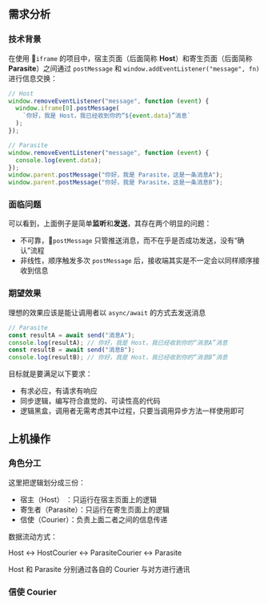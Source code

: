 ## 需求分析

### 技术背景

在使用 `iframe` 的项目中，宿主页面（后面简称 **Host**）和寄生页面（后面简称 **Parasite**）之间通过 `postMessage` 和 `window.addEventListener("message", fn)` 进行信息交换：

```javascript
// Host
window.removeEventListener("message", function (event) {
  window.iframe[0].postMessage(
    `你好，我是 Host，我已经收到你的“${event.data}”消息`
  );
});
```

```javascript
// Parasite
window.removeEventListener("message", function (event) {
  console.log(event.data);
});
window.parent.postMessage("你好，我是 Parasite，这是一条消息A");
window.parent.postMessage("你好，我是 Parasite，这是一条消息B");
```

### 面临问题

可以看到，上面例子是简单**监听**和**发送**，其存在两个明显的问题：

- 不可靠，`postMessage` 只管推送消息，而不在乎是否成功发送，没有“确认”流程
- 非线性，顺序触发多次 `postMessage` 后，接收端其实是不一定会以同样顺序接收到信息

### 期望效果

理想的效果应该是能让调用者以 `async/await` 的方式去发送消息

```javascript
// Parasite
const resultA = await send("消息A");
console.log(resultA); // 你好，我是 Host，我已经收到你的“消息A”消息
const resultB = await send("消息B");
console.log(resultB); // 你好，我是 Host，我已经收到你的“消息B”消息
```

目标就是要满足以下要求：

- 有求必应，有请求有响应
- 同步逻辑，编写符合直觉的、可读性高的代码
- 逻辑黑盒，调用者无需考虑其中过程，只要当调用异步方法一样使用即可

## 上机操作

### 角色分工

这里把逻辑划分成三份：

- 宿主（Host） ：只运行在宿主页面上的逻辑
- 寄生者（Parasite）：只运行在寄生页面上的逻辑
- 信使（Courier）：负责上面二者之间的信息传递

数据流动方式：

Host ↔ HostCourier ↔ ParasiteCourier ↔ Parasite

Host 和 Parasite 分别通过各自的 Courier 与对方进行通讯

### 信使 Courier
